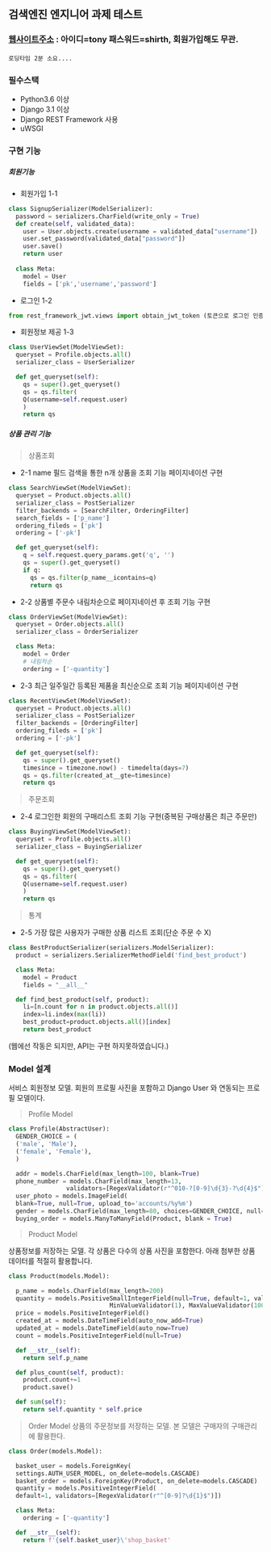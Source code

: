 
## 검색엔진 엔지니어 과제 테스트


### [웹사이트주소](https://gwanholee.azurewebsites.net/)  : 아이디=tony 패스워드=shirth, 회원가입해도 무관.
    로딩타임 2분 소요....

### 필수스택
* Python3.6 이상
* Django 3.1 이상
* Django REST Framework 사용
* uWSGI

### 구현 기능

##### 회원기능
* 회원가입 1-1

```py
class SignupSerializer(ModelSerializer):
  password = serializers.CharField(write_only = True)
  def create(self, validated_data):
    user = User.objects.create(username = validated_data["username"])
    user.set_password(validated_data["password"])
    user.save()
    return user         
    
  class Meta:
    model = User
    fields = ['pk','username','password']
```


* 로그인 1-2

```py
from rest_framework_jwt.views import obtain_jwt_token (토큰으로 로그인 인증)
```

* 회원정보 제공 1-3

```py
class UserViewSet(ModelViewSet):
  queryset = Profile.objects.all()
  serializer_class = UserSerializer

  def get_queryset(self):
    qs = super().get_queryset()
    qs = qs.filter(
    Q(username=self.request.user)
    )
    return qs
```


##### 상품 관리 기능 
> 상품조회 
* 2-1 name 필드 검색을 통한 n개 상품을 조회 기능 페이지네이션 구현

```py
class SearchViewSet(ModelViewSet):
  queryset = Product.objects.all()
  serializer_class = PostSerializer
  filter_backends = [SearchFilter, OrderingFilter]
  search_fields = ['p_name']
  ordering_fileds = ['pk']
  ordering = ['-pk']

  def get_queryset(self):
    q = self.request.query_params.get('q', '')
    qs = super().get_queryset()
    if q:
      qs = qs.filter(p_name__icontains=q)
      return qs
```


* 2-2 상품별 주문수 내림차순으로 페이지네이션 후 조회 기능 구현

```py
class OrderViewSet(ModelViewSet):
  queryset = Order.objects.all()
  serializer_class = OrderSerializer

  class Meta:
    model = Order
    # 내림차순
    ordering = ['-quantity']
```


* 2-3 최근 일주일간 등록된 제품을 최신순으로 조회 기능 페이지네이션 구현
```py
class RecentViewSet(ModelViewSet):
  queryset = Product.objects.all()
  serializer_class = PostSerializer
  filter_backends = [OrderingFilter]
  ordering_fileds = ['pk']
  ordering = ['-pk']

  def get_queryset(self):
    qs = super().get_queryset()
    timesince = timezone.now() - timedelta(days=7)
    qs = qs.filter(created_at__gte=timesince)
    return qs
```


> 주문조회  
*  2-4 로그인한 회원의 구매리스트 조회 기능 구현(중복된 구매상품은 최근 주문만)

```py
class BuyingViewSet(ModelViewSet):
  queryset = Profile.objects.all()
  serializer_class = BuyingSerializer

  def get_queryset(self):
    qs = super().get_queryset()
    qs = qs.filter(
    Q(username=self.request.user)
    )
    return qs
```


> 통계
* 2-5 가장 많은 사용자가 구매한 상품 리스트 조회(단순 주문 수 X)

```py
class BestProductSerializer(serializers.ModelSerializer):
  product = serializers.SerializerMethodField('find_best_product')

  class Meta:
    model = Product
    fields = "__all__"

  def find_best_product(self, product):
    li=[n.count for n in product.objects.all()]
    index=li.index(max(li))
    best_product=product.objects.all()[index]
    return best_product
```
(웹에선 작동은 되지만, API는 구현 하지못하였습니다.)


### Model 설계

서비스 회원정보 모델. 회원의 프로필 사진을 포함하고 Django User 와 연동되는 프로필 모델이다.

> Profile Model

```py
class Profile(AbstractUser):
  GENDER_CHOICE = (
  ('male', 'Male'),
  ('female', 'Female'),
  )

  addr = models.CharField(max_length=100, blank=True)
  phone_number = models.CharField(max_length=13,
                validators=[RegexValidator(r"^010-?[0-9]\d{3}-?\d{4}$")], blank = True)
  user_photo = models.ImageField(
  blank=True, null=True, upload_to='accounts/%y%m')
  gender = models.CharField(max_length=80, choices=GENDER_CHOICE, null=True)
  buying_order = models.ManyToManyField(Product, blank = True)
```

> Product Model

상품정보를 저장하는 모델. 각 상품은 다수의 상품 사진을 포함한다. 아래 첨부한 상품 데이터를 적절히 활용합니다.

```py
class Product(models.Model):

  p_name = models.CharField(max_length=200)
  quantity = models.PositiveSmallIntegerField(null=True, default=1, validators=[
                            MinValueValidator(1), MaxValueValidator(100)])
  price = models.PositiveIntegerField()
  created_at = models.DateTimeField(auto_now_add=True)
  updated_at = models.DateTimeField(auto_now=True)
  count = models.PositiveIntegerField(null=True)

  def __str__(self):
    return self.p_name

  def plus_count(self, product):
    product.count+=1
    product.save()

  def sum(self):
    return self.quantity * self.price
```


> Order Model
상품의 주문정보를 저장하는 모델. 본 모델은 구매자의 구매관리 에 활용한다.

```py
class Order(models.Model):

  basket_user = models.ForeignKey(
  settings.AUTH_USER_MODEL, on_delete=models.CASCADE)
  basket_order = models.ForeignKey(Product, on_delete=models.CASCADE)
  quantity = models.PositiveIntegerField(
  default=1, validators=[RegexValidator(r"^[0-9]?\d{1}$")])

  class Meta:
    ordering = ['-quantity']

  def __str__(self):
    return f'{self.basket_user}\'shop_basket'
```




